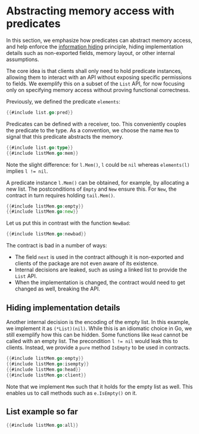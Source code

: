 # Abstracting memory access with predicates

In this section, we emphasize how predicates can abstract memory access, and help enforce the [information hiding](https://en.wikipedia.org/wiki/Information_hiding) principle,
hiding implementation details such as non-exported fields, memory layout, or other internal assumptions.

The core idea is that clients shall only need to hold predicate instances, allowing them to interact with an API without exposing specific permissions to fields.
We exemplify this on a subset of the `List` API, for now focusing only on specifying memory access without proving functional correctness.

Previously, we defined the predicate `elements`:
``` go
{{#include list.go:pred}}
```

Predicates can be defined with a receiver, too.
This conveniently couples the predicate to the type.
As a convention, we choose the name `Mem` to signal that this predicate abstracts the memory.
``` go
{{#include list.go:type}}
{{#include listMem.go:mem}}
```
Note the slight difference: for `l.Mem()`, `l` could be `nil` whereas `elements(l)` implies `l != nil`.
<!-- We will shortly explain this decision. -->


A predicate instance `l.Mem()` can be obtained, for example, by allocating a new list.
The postconditions of `Empty` and `New` ensure this.
For `New`, the contract in turn requires holding `tail.Mem()`.
``` go verifies
{{#include listMem.go:empty}}
{{#include listMem.go:new}}
```

Let us put this in contrast with the function `NewBad`:
``` go
{{#include listMem.go:newbad}}
```
The contract is bad in a number of ways:
- The field `next` is used in the contract although it is non-exported and clients of the package are not even aware of its existence.
- Internal decisions are leaked, such as using a linked list to provide the `List` API.
- When the implementation is changed, the contract would need to get changed as well, breaking the API.

## Hiding implementation details
Another internal decision is the encoding of the empty list.
In this example, we implement it as `(*List)(nil)`.
While this is an idiomatic choice in Go, we still exemplify how this can be hidden.
Some functions like `Head` cannot be called with an empty list.
The precondition `l != nil` would leak this to clients.
Instead, we provide a `pure` method `IsEmpty` to be used in contracts.
``` go verifies
{{#include listMem.go:empty}}
{{#include listMem.go:isempty}}
{{#include listMem.go:head}}
{{#include listMem.go:client}}
```

Note that we implement `Mem` such that it holds for the empty list as well.
This enables us to call methods such as `e.IsEmpty()` on it.


## List example so far
``` go
{{#include listMem.go:all}}
```
